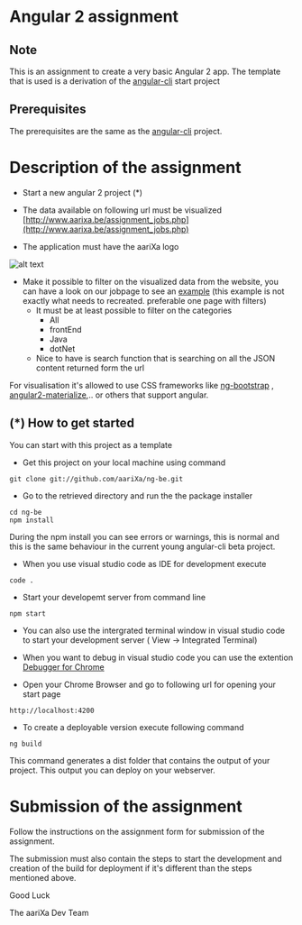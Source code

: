 # Angular 2 assignment

## Note
This is an assignment to create a very basic Angular 2 app. The template that is used is a derivation of the [angular-cli](https://github.com/angular/angular-cli) start project 

## Prerequisites
The prerequisites are the same as the [angular-cli](https://github.com/angular/angular-cli) project.  

# Description of the assignment

* Start a new angular 2 project (*)

* The data available on following url must be visualized
  [http://www.aarixa.be/assignment_jobs.php](http://www.aarixa.be/assignment_jobs.php)
  
* The application must have the aariXa logo 

![alt text](http://www.aarixa.be/wp-content/uploads/2016/05/aariXa.png "Logo aariXa")

* Make it possible to filter on the visualized data from the website, you can have a look on our jobpage to see an [example](http://www.aarixa.be/jobs/) (this example is not exactly what needs to recreated. preferable one page with filters)
  * It must be at least possible to filter on the categories 
    * All
    * frontEnd
    * Java 
    * dotNet
  * Nice to have is search function that is searching on all the JSON content returned form the url

For visualisation it's allowed to use CSS frameworks like [ng-bootstrap](https://github.com/ng-bootstrap/ng-bootstrap) , [angular2-materialize](https://www.npmjs.com/package/angular2-materialize),.. or others that support angular. 


## (*) How to get started 
You can start with this project as a template

* Get this project on your local machine using command
``` dos
git clone git://github.com/aariXa/ng-be.git
```

* Go to the retrieved directory and run the the package installer
``` dos
cd ng-be
npm install
```
During the npm install you can see errors or warnings, this is normal and this is the same behaviour in the current young angular-cli beta project.


* When you use visual studio code as IDE for development execute
``` dos
code .
```

* Start your developemt server from command line
``` dos
npm start
```

* You can also use the intergrated terminal window in visual studio code to start your development server ( View -> Integrated Terminal)
* When you want to debug in visual studio code you can use the extention [Debugger for Chrome](https://code.visualstudio.com/blogs/2016/02/23/introducing-chrome-debugger-for-vs-code)

* Open your Chrome Browser and go to following url for opening your start page 
``` dos
http://localhost:4200
```

* To create a deployable version execute following command 
``` dos
ng build
```
This command generates a dist folder that contains the output of your project. This output you can deploy on your webserver.
 
# Submission of the assignment
Follow the instructions on the assignment form for submission of the assignment.

The submission must also contain the steps to start the development and creation of the build for deployment if it's different than the steps mentioned above.

Good Luck

The aariXa Dev Team
